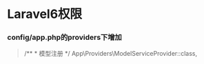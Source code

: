 Laravel6权限
===============

### config/app.php的providers下增加
>/**
          * 模型注册
          */
         App\Providers\ModelServiceProvider::class,


